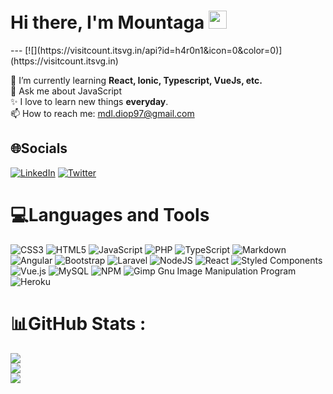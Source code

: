 
# Hi there, I'm Mountaga  <img src="https://github.com/TheDudeThatCode/TheDudeThatCode/blob/master/Assets/Hi.gif" width="29px">

<p>---
[![](https://visitcount.itsvg.in/api?id=h4r0n1&icon=0&color=0)](https://visitcount.itsvg.in)</p>

🔭 I’m currently learning **React, Ionic, Typescript, VueJs, etc.**</br>
💬 Ask me about JavaScript</br>
✨ I love to learn new things **everyday**.</br>
📫 How to reach me: mdl.diop97@gmail.com</br>

## 🌐Socials
[![LinkedIn](https://img.shields.io/badge/LinkedIn-%230077B5.svg?logo=linkedin&logoColor=white)](https://linkedin.com/in/https://www.linkedin.com/in/mdl-diop/) [![Twitter](https://img.shields.io/badge/Twitter-%231DA1F2.svg?logo=Twitter&logoColor=white)](https://twitter.com/https://twitter.com/h4r0n1)

# 💻Languages and Tools
![CSS3](https://img.shields.io/badge/css3-%231572B6.svg?style=for-the-badge&logo=css3&logoColor=white) ![HTML5](https://img.shields.io/badge/html5-%23E34F26.svg?style=for-the-badge&logo=html5&logoColor=white) ![JavaScript](https://img.shields.io/badge/javascript-%23323330.svg?style=for-the-badge&logo=javascript&logoColor=%23F7DF1E) ![PHP](https://img.shields.io/badge/php-%23777BB4.svg?style=for-the-badge&logo=php&logoColor=white) ![TypeScript](https://img.shields.io/badge/typescript-%23007ACC.svg?style=for-the-badge&logo=typescript&logoColor=white) ![Markdown](https://img.shields.io/badge/markdown-%23000000.svg?style=for-the-badge&logo=markdown&logoColor=white) ![Angular](https://img.shields.io/badge/angular-%23DD0031.svg?style=for-the-badge&logo=angular&logoColor=white) ![Bootstrap](https://img.shields.io/badge/bootstrap-%23563D7C.svg?style=for-the-badge&logo=bootstrap&logoColor=white) ![Laravel](https://img.shields.io/badge/laravel-%23FF2D20.svg?style=for-the-badge&logo=laravel&logoColor=white) ![NodeJS](https://img.shields.io/badge/node.js-6DA55F?style=for-the-badge&logo=node.js&logoColor=white) ![React](https://img.shields.io/badge/react-%2320232a.svg?style=for-the-badge&logo=react&logoColor=%2361DAFB) ![Styled Components](https://img.shields.io/badge/styled--components-DB7093?style=for-the-badge&logo=styled-components&logoColor=white) ![Vue.js](https://img.shields.io/badge/vuejs-%2335495e.svg?style=for-the-badge&logo=vuedotjs&logoColor=%234FC08D) ![MySQL](https://img.shields.io/badge/mysql-%2300f.svg?style=for-the-badge&logo=mysql&logoColor=white) ![NPM](https://img.shields.io/badge/NPM-%23000000.svg?style=for-the-badge&logo=npm&logoColor=white) ![Gimp Gnu Image Manipulation Program](https://img.shields.io/badge/Gimp-657D8B?style=for-the-badge&logo=gimp&logoColor=FFFFFF) ![Heroku](https://img.shields.io/badge/heroku-%23430098.svg?style=for-the-badge&logo=heroku&logoColor=white)

# 📊GitHub Stats :
![](https://github-readme-stats.vercel.app/api?username=h4r0n1&theme=vue-dark&hide_border=true&include_all_commits=true&count_private=false)<br/>
![](https://github-readme-streak-stats.herokuapp.com/?user=h4r0n1&theme=vue-dark&hide_border=true)<br/>
![](https://github-readme-stats.vercel.app/api/top-langs/?username=h4r0n1&theme=vue-dark&hide_border=true&include_all_commits=true&count_private=false&layout=compact)


